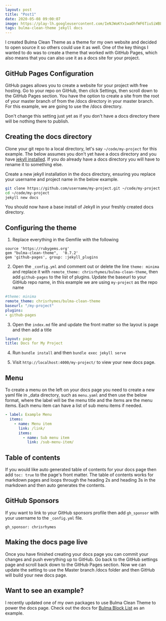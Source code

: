 ```yaml
---
layout: post
title: "Post1"
date: 2020-05-08 09:00:07
image: https://play-lh.googleusercontent.com/IeNJWoKYx1waOhfWF6TiuSiWBLfqLb18lmZYXSgsH1fvb8v1IYiZr5aYWe0Gxu-pVZX3
tags: bulma-clean-theme jekyll docs
---
```


I created Bulma Clean Theme as a theme for my own website and decided to open source it so others could use it as well. One of the key things I wanted to do was to create a theme that worked with GitHub Pages, which also means that you can also use it as a docs site for your project.

## GitHub Pages Configuration

GitHub pages allows you to create a website for your project with free hosting. Go to your repo on GitHub, then click Settings, then scroll down to the GitHub Pages section. You have the option to create a site from the root of your master branch of from the /docs directory in your master branch. For this example, we are going to use the /docs directory. 

Don't change this setting just yet as if you don't have a docs directory there will be nothing there to publish. 

## Creating the docs directory

Clone your git repo to a local directory, let's say `~/code/my-project` for this example. The below assumes you don't yet have a docs directory and you have [jekyll installed](https://jekyllrb.com/docs/installation/). If you do already have a docs directory you will have to rename it to something else. 

Create a new jekyll installation in the docs directory, ensuring you replace your username and project name in the below example.

```bash
git clone https://github.com/username/my-project.git ~/code/my-project
cd ~/code/my-project
jekyll new docs
```

You should now have a base install of Jekyll in your freshly created docs directory. 

## Configuring the theme

1. Replace everything in the Gemfile with the following
```
source 'https://rubygems.org'
gem "bulma-clean-theme",  '0.7.2'
gem 'github-pages', group: :jekyll_plugins
```

2. Open the `_config.yml` and comment out or delete the line `theme: minima` and replace it with `remote_theme: chrisrhymes/bulma-clean-theme`, then add `github-pages` to the list of plugins. Update the baseurl to your GitHub repo name, in this example we are using `my-project` as the repo name
```yaml
#theme: minima
remote_theme: chrisrhymes/bulma-clean-theme
baseurl: "/my-project"
plugins:
- github-pages
```

3. Open the `index.md` file and update the front matter so the layout is page and then add a title
```yaml
layout: page
title: Docs for My Project
```

4. Run `bundle install` and then `bundle exec jekyll serve`

5. Visit `http://localhost:4000/my-project/` to view your new docs page.

## Menu

To create a menu on the left on your docs page you need to create a new yaml file in _data directory, such as `menu.yaml` and then use the below format, where the label will be the menu title and the items are the menu items. Each menu item can have a list of sub menu items if needed.

```yaml
- label: Example Menu
  items:
    - name: Menu item
      link: /link/
      items:
        - name: Sub menu item 
          link: /sub-menu-item/
```

## Table of contents

If you would like auto generated table of contents for your docs page then add `toc: true` to the page's front matter. The table of contents works for markdown pages and loops through the heading 2s and heading 3s in the markdown and then auto generates the contents.

## GitHub Sponsors

If you want to link to your GitHub sponsors profile then add `gh_sponsor` with your username to the `_config.yml` file.

```
gh_sponsor: chrisrhymes
```

## Making the docs page live

Once you have finished creating your docs page you can commit your changes and push everything up to GitHub. Go back to the GitHub settings page and scroll back down to the GitHub Pages section. Now we can update the setting to use the Master branch /docs folder and then GitHub will build your new docs page. 

## Want to see an example?

I recently updated one of my own packages to use Bulma Clean Theme to power the docs page. Check out the docs for [Bulma Block List](https://www.csrhymes.com/bulma-block-list) as an example. 